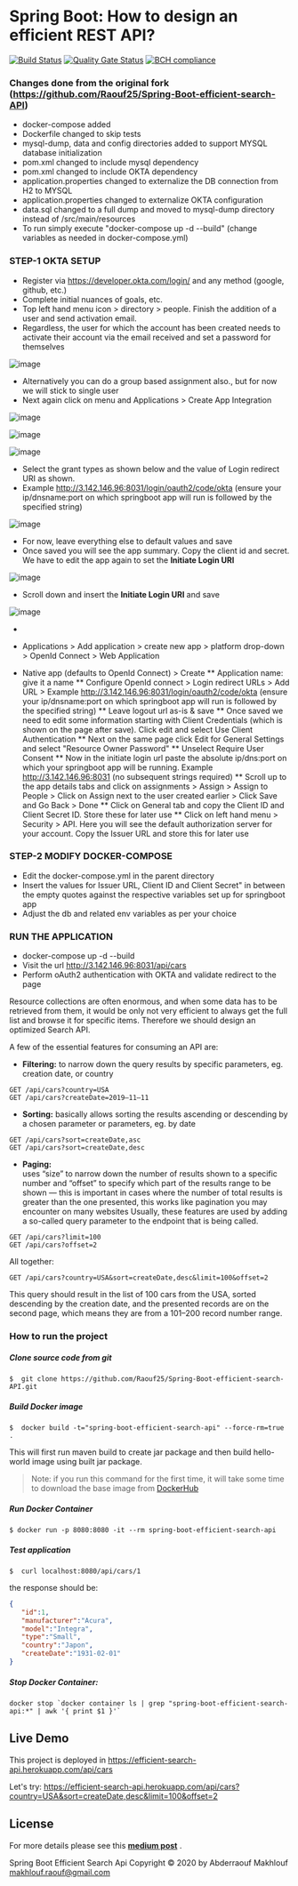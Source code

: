  # Spring Boot: How to design an efficient REST API?
 [![Build Status](https://travis-ci.org/Raouf25/Spring-Boot-efficient-search-API.svg?branch=master)](https://travis-ci.org/Raouf25/Spring-Boot-efficient-search-API)
 [![Quality Gate Status](https://sonarcloud.io/api/project_badges/measure?project=Raouf25_Spring-Boot-efficient-search-API&metric=alert_status)](https://sonarcloud.io/dashboard?id=Raouf25_Spring-Boot-efficient-search-API)
 [![BCH compliance](https://bettercodehub.com/edge/badge/Raouf25/Spring-Boot-efficient-search-API?branch=master)](https://bettercodehub.com/)

### Changes done from the original fork (https://github.com/Raouf25/Spring-Boot-efficient-search-API)
* docker-compose added
* Dockerfile changed to skip tests
* mysql-dump, data and config directories added to support MYSQL database initialization
* pom.xml changed to include mysql dependency
* pom.xml changed to include OKTA dependency
* application.properties changed to externalize the DB connection from H2 to MYSQL
* application.properties changed to externalize OKTA configuration	
* data.sql changed to a full dump and moved to mysql-dump directory instead of /src/main/resources
* To run simply execute "docker-compose up -d --build" (change variables as needed in docker-compose.yml)

### STEP-1 OKTA SETUP 
* Register via https://developer.okta.com/login/ and any method (google, github, etc.)
* Complete initial nuances of goals, etc.
* Top left hand menu icon > directory > people. Finish the addition of a user and send activation email. 
* Regardless, the user for which the account has been created needs to activate their account via the email received and set a password for themselves

![image](https://user-images.githubusercontent.com/39495790/121224644-6637ee80-c8a6-11eb-8d4e-a1c00a191466.png)

* Alternatively you can do a group based assignment also., but for now we will stick to single user
* Next again click on menu and Applications > Create App Integration

![image](https://user-images.githubusercontent.com/39495790/121224542-4d2f3d80-c8a6-11eb-9f4f-3abaf79e7215.png)

![image](https://user-images.githubusercontent.com/39495790/121225400-1c9bd380-c8a7-11eb-8ca8-e93c38b3e9ec.png)

![image](https://user-images.githubusercontent.com/39495790/121225827-8b792c80-c8a7-11eb-8a21-66a99825cae3.png)

* Select the grant types as shown below and the value of Login redirect URI as shown. 
* Example http://3.142.146.96:8031/login/oauth2/code/okta (ensure your ip/dnsname:port on which springboot app will run is followed by the specified string)

![image](https://user-images.githubusercontent.com/39495790/121227497-42c27300-c8a9-11eb-9762-1034be366594.png)

* For now, leave everything else to default values and save
* Once saved you will see the app summary. Copy the client id and secret. We have to edit the app again to set the **Initiate Login URI**

![image](https://user-images.githubusercontent.com/39495790/121228865-e6f8e980-c8aa-11eb-8f81-64efd83dfa82.png)

* Scroll down and insert the **Initiate Login URI** and save

![image](https://user-images.githubusercontent.com/39495790/121229761-004e6580-c8ac-11eb-9407-b874b26ff550.png)








* 
* Applications > Add application > create new app > platform drop-down > OpenId Connect > Web Application




* Native app (defaults to OpenId Connect) > Create
** Application name: give it a name
** Configure OpenId connect > Login redirect URLs > Add URL > Example http://3.142.146.96:8031/login/oauth2/code/okta (ensure your ip/dnsname:port on which springboot app will run is followed by the specified string)
** Leave logout url as-is & save
** Once saved we need to edit some information starting with Client Credentials (which is shown on the page after save). Click edit and select Use Client Authentication
** Next on the same page click Edit for General Settings and select "Resource Owner Password"
** Unselect Require User Consent
** Now in the initiate login url paste the absolute ip/dns:port on which your springboot app will be running. Example http://3.142.146.96:8031 (no subsequent strings required)
** Scroll up to the app details tabs and click on assignments > Assign > Assign to People > Click on Assign next to the user created earlier > Click Save and Go Back > Done
** Click on General tab and copy the Client ID and Client Secret ID. Store these for later use
** Click on left hand menu > Security > API. Here you will see the default authorization server for your account. Copy the Issuer URL and store this for later use

### STEP-2 MODIFY DOCKER-COMPOSE
* Edit the docker-compose.yml in the parent directory
* Insert the values for Issuer URL, Client ID and Client Secret" in between the empty quotes against the respective variables set up for springboot app
* Adjust the db and related env variables as per your choice

### RUN THE APPLICATION
* docker-compose up -d --build
* Visit the url http://3.142.146.96:8031/api/cars
* Perform oAuth2 authentication with OKTA and validate redirect to the page


Resource collections are often enormous, and when some data has to be retrieved from them, it would be only not very efficient to always get the full list and browse it for specific items. Therefore we should design an optimized Search API.

A few of the essential features for consuming an API are:
- **Filtering:** 
to narrow down the query results by specific parameters, eg. creation date, or country
```
GET /api/cars?country=USA
GET /api/cars?createDate=2019–11–11
```

- **Sorting:** 
basically allows sorting the results ascending or descending by a chosen parameter or parameters, eg. by date
```
GET /api/cars?sort=createDate,asc
GET /api/cars?sort=createDate,desc
```

- **Paging:**  
uses “size” to narrow down the number of results shown to a specific number and “offset” to specify which part of the results range to be shown 
— this is important in cases where the number of total results is greater than the one presented, this works like pagination you may encounter on many websites
Usually, these features are used by adding a so-called query parameter to the endpoint that is being called. 
```
GET /api/cars?limit=100
GET /api/cars?offset=2
```

All together:
```
GET /api/cars?country=USA&sort=createDate,desc&limit=100&offset=2
```
This query should result in the list of 100 cars from the USA, sorted descending by the creation date, and the presented records are on the second page, which means they are from a 101–200 record number range.

### How to run the project

##### Clone source code from git
```
$  git clone https://github.com/Raouf25/Spring-Boot-efficient-search-API.git 
```

##### Build Docker image
```
$  docker build -t="spring-boot-efficient-search-api" --force-rm=true .
```
This will first run maven build to create jar package and then build hello-world image using built jar package.

>Note: if you run this command for the first time, it will take some time to download the base image from [DockerHub](https://hub.docker.com/)

##### Run Docker Container
```
$ docker run -p 8080:8080 -it --rm spring-boot-efficient-search-api
```

##### Test application

```
$  curl localhost:8080/api/cars/1
```

the response should be:
```json
{
   "id":1,
   "manufacturer":"Acura",
   "model":"Integra",
   "type":"Small",
   "country":"Japon",
   "createDate":"1931-02-01"
}
```

#####  Stop Docker Container:
```
docker stop `docker container ls | grep "spring-boot-efficient-search-api:*" | awk '{ print $1 }'`
```

## Live Demo
This project is deployed in https://efficient-search-api.herokuapp.com/api/cars

Let's try: https://efficient-search-api.herokuapp.com/api/cars?country=USA&sort=createDate,desc&limit=100&offset=2

## License
For more details please see this **[medium post](https://medium.com/quick-code/spring-boot-how-to-design-efficient-search-rest-api-c3a678b693a0)** .

Spring Boot Efficient Search Api Copyright © 2020 by Abderraouf Makhlouf <makhlouf.raouf@gmail.com>
